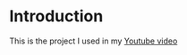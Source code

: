 # Introduction
This is the project I used in my [Youtube video](https://www.youtube.com/watch?v=PuGImQdVEQQ&lc=z23yed55qpfbx1tsdacdp431ewdecsuvuz4yo0ybiexw03c010c)
